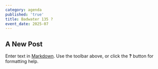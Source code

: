 ```yaml
---
category: agenda
published: 'true'
title: Badwater 135 ?
event_date: 2025-07
---
```

## A New Post

Enter text in [Markdown](http://daringfireball.net/projects/markdown/). Use the toolbar above, or click the **?** button for formatting help.
